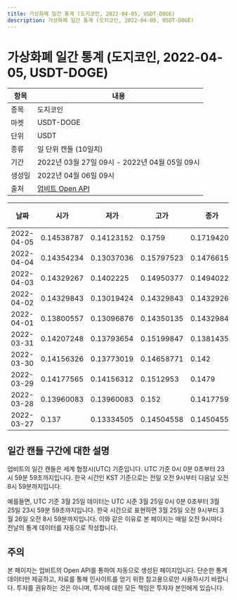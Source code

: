 ```yaml
---
title: 가상화폐 일간 통계 (도지코인, 2022-04-05, USDT-DOGE)
description: 가상화폐 일간 통계 (도지코인, 2022-04-05, USDT-DOGE)
---
```



가상화폐 일간 통계 (도지코인, 2022-04-05, USDT-DOGE)
===

|항목|내용|
|--|--|
|종목|도지코인|
|마켓|USDT-DOGE|
|단위|USDT|
|종류|일 단위 캔들 (10일치)|
|기간|2022년 03월 27일 09시 - 2022년 04월 05일 09시|
|생성일|2022년 04월 06일 09시|
|출처|[업비트 Open API](https://docs.upbit.com)|


|날짜|시가|저가|고가|종가|비고|
|--|--|--|--|--|--|
|2022-04-05|0.14538787|0.14123152|0.1759|0.17194203|    |
|2022-04-04|0.14354234|0.13037036|0.15797523|0.14766151|    |
|2022-04-03|0.14329267|0.1402225|0.14950377|0.14940226|    |
|2022-04-02|0.14329843|0.13019424|0.14329843|0.14329267|    |
|2022-04-01|0.13800557|0.13096876|0.14350135|0.14329843|    |
|2022-03-31|0.14207248|0.13793654|0.15199847|0.13814358|    |
|2022-03-30|0.14156326|0.13773019|0.14658771|0.142|    |
|2022-03-29|0.14177565|0.14156312|0.1512953|0.1479|    |
|2022-03-28|0.13960083|0.13960083|0.152|0.1417759|    |
|2022-03-27|0.137|0.13334505|0.14504558|0.14504558|    |


일간 캔들 구간에 대한 설명
---


업비트의 일간 캔들은 세계 협정시(UTC) 기준입니다. 
UTC 기준 0시 0분 0초부터 23시 59분 59초까지입니다. 
한국 시간인 KST 기준으로는 전일 오전 9시부터 다음날 오전 8시 59분까지입니다. 


예를들면, UTC 기준 3월 25일 데이터는 UTC 시준 3월 25일 0시 0분 0초부터 3월 25일 23시 59분 59초까지입니다. 
한국 시간으로 표현하면 3월 25일 오전 9시부터 3월 26일 오전 8시 59분까지입니다. 
이와 같은 이유로 본 페이지는 매일 오전 9시마다 전날의 통계 데이터를 자동으로 작성합니다. 


주의
---


본 페이지는 업비트의 Open API를 통하여 자동으로 생성된 페이지입니다. 
단순한 통계 데이터만 제공하고, 자료를 통해 인사이트를 얻기 위한 참고용으로만 사용하시기 바랍니다. 
투자를 권유하는 것은 아니며, 투자에 대한 모든 책임은 투자자 본인에게 있습니다. 

